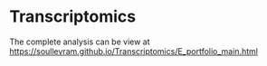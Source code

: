 # Transcriptomics
The complete analysis can be view at https://soullevram.github.io/Transcriptomics/E_portfolio_main.html
